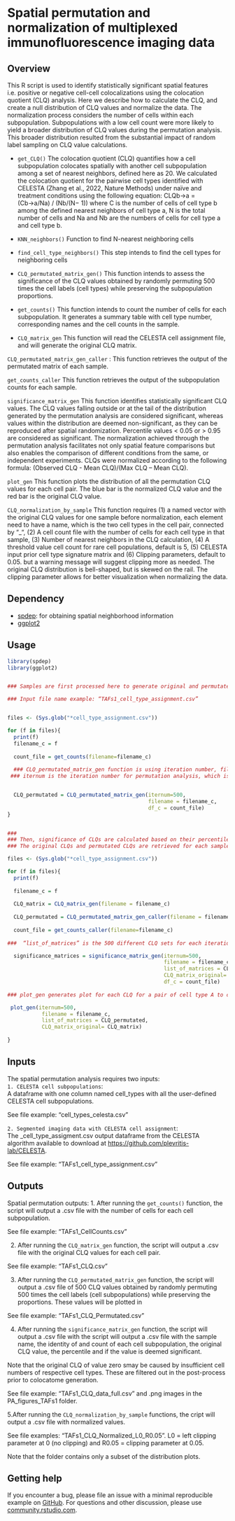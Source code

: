 
<!-- README.md is generated from README.Rmd. Please edit that file -->

# Spatial permutation and normalization of multiplexed immunofluorescence imaging data

<!-- badges: start -->
<!-- badges: end -->

## Overview

This R script is used to identify statistically significant spatial
features i.e. positive or negative cell-cell colocalizations using the
colocation quotient (CLQ) analysis. Here we describe how to calculate
the CLQ, and create a null distribution of CLQ values and normalize the
data. The normalization process considers the number of cells within
each subpopulation. Subpopulations with a low cell count were more
likely to yield a broader distribution of CLQ values during the
permutation analysis. This broader distribution resulted from the
substantial impact of random label sampling on CLQ value calculations.

- `get_CLQ()` The colocation quotient (CLQ) quantifies how a cell
  subpopulation colocates spatially with another cell subpopulation
  among a set of nearest neighbors, defined here as 20. We calculated
  the colocation quotient for the pairwise cell types identified with
  CELESTA (Zhang et al., 2022, Nature Methods) under naïve and treatment
  conditions using the following equation: CLQb→a = (Cb→a/Na) / (Nb/(N−
  1)) where C is the number of cells of cell type b among the defined
  nearest neighbors of cell type a, N is the total number of cells and
  Na and Nb are the numbers of cells for cell type a and cell type b.

- `KNN_neighbors()` Function to find N-nearest neighboring cells

- `find_cell_type_neighbors()` This step intends to find the cell types
  for neighboring cells

- `CLQ_permutated_matrix_gen()` This function intends to assess the
  significance of the CLQ values obtained by randomly permuting 500
  times the cell labels (cell types) while preserving the subpopulation
  proportions.

- `get_counts()` This function intends to count the number of cells for
  each subpopulation. It generates a summary table with cell type
  number, corresponding names and the cell counts in the sample.

- `CLQ_matrix_gen` This function will read the CELESTA cell assignment
  file, and will generate the original CLQ matrix.

`CLQ_permutated_matrix_gen_caller` : This function retrieves the output
of the permutated matrix of each sample.

`get_counts_caller` This function retrieves the output of the
subpopulation counts for each sample.

`significance_matrix_gen` This function identifies statistically
significant CLQ values. The CLQ values falling outside or at the tail of
the distribution generated by the permutation analysis are considered
significant, whereas values within the distribution are deemed
non-significant, as they can be reproduced after spatial randomization.
Percentile values \< 0.05 or \> 0.95 are considered as significant. The
normalization achieved through the permutation analysis facilitates not
only spatial feature comparisons but also enables the comparison of
different conditions from the same, or independent experiments. CLQs
were normalized according to the following formula: (Observed CLQ - Mean
CLQ)/(Max CLQ – Mean CLQ).

`plot_gen` This function plots the distribution of all the permutation
CLQ values for each cell pair. The blue bar is the normalized CLQ value
and the red bar is the original CLQ value.

`CLQ_normalization_by_sample` This function requires (1) a named vector
with the original CLQ values for one sample before normalization, each
element need to have a name, which is the two cell types in the cell
pair, connected by “\_“, (2) A cell count file with the number of cells
for each cell type in that sample, (3) Number of nearest neighbors in
the CLQ calculation, (4) A threshold value cell count for rare cell
populations, default is 5, (5) CELESTA input prior cell type signature
matrix and (6) Clipping parameters, default to 0.05. but a warning
message will suggest clipping more as needed. The original CLQ
distribution is bell-shaped, but is skewed on the rail. The clipping
parameter allows for better visualization when normalizing the data.

## Dependency

- [spdep](https://cran.r-project.org/web/packages/spdep/index.html): for
  obtaining spatial neighborhood information
- [ggplot2](https://cran.r-project.org/web/packages/ggplot2/index.html)

## Usage

``` r
library(spdep)
library(ggplot2)


### Samples are first processed here to generate original and permutated CLQs for each cell to cell pair in a given sample. 

### Input file name example: “TAFs1_cell_type_assignment.csv”


files <- (Sys.glob("*cell_type_assignment.csv"))

for (f in files){
  print(f)
  filename_c = f
  
  count_file = get_counts(filename=filename_c)
  
  ### CLQ_permutated_matrix_gen function is using iteration number, filename and the count_file generated in the previous step. This function is dependent on multiple functions [get_CLQ(), KNN_neighbors(), find_cell_type_neighbors()]
 ### iternum is the iteration number for permutation analysis, which is set to 500. 


  CLQ_permutated = CLQ_permutated_matrix_gen(iternum=500, 
                                             filename = filename_c,
                                             df_c = count_file)
}


### 
### Then, significance of CLQs are calculated based on their percentile. 
### The original CLQs and permutated CLQs are retrieved for each sample through the functions [CLQ_matrix_gen(), CLQ_permutated_matrix_gen_caller(),get_counts_caller() ]

files <- (Sys.glob("*cell_type_assignment.csv"))

for (f in files){
  print(f)
  
  filename_c = f
  
  CLQ_matrix = CLQ_matrix_gen(filename = filename_c)
  
  CLQ_permutated = CLQ_permutated_matrix_gen_caller(filename = filename_c)
  
  count_file = get_counts_caller(filename=filename_c)
 
###  “list_of_matrices” is the 500 different CLQ sets for each iteration.  

  significance_matrices = significance_matrix_gen(iternum=500,
                                                  filename = filename_c,
                                                  list_of_matrices = CLQ_permutated,
                                                  CLQ_matrix_original= CLQ_matrix,
                                                  df_c = count_file)
  
### plot_gen generates plot for each CLQ for a pair of cell type A to cell type B. It retrieves the permutated CLQ values from CLQ_permutated, and the original CLQ values from CLQ_matrix.

 plot_gen(iternum=500,
           filename = filename_c,
           list_of_matrices = CLQ_permutated,
           CLQ_matrix_original= CLQ_matrix)
  
}
```

## Inputs

The spatial permutation analysis requires two inputs:<br/>
`1. CELESTA cell subpopulations`: <br/> A dataframe with one column
named cell_types with all the user-defined CELESTA cell subpopulations.
<br/>

See file example: “cell_types_celesta.csv”

`2. Segmented imaging data with CELESTA cell assignment`:<br/> The
\_cell_type_assigment.csv output dataframe from the CELESTA algorithm
available to download at <https://github.com/plevritis-lab/CELESTA>.

See file example: “TAFs1_cell_type_assignment.csv”

## Outputs

Spatial permutation outputs: 1. After running the `get_counts()`
function, the script will output a .csv file with the number of cells
for each cell subpopulation. <br/>

See file example: “TAFs1_CellCounts.csv”

2.  After running the `CLQ_matrix_gen` function, the script will output
    a .csv file with the original CLQ values for each cell pair.

See file example: “TAFs1_CLQ.csv”

3.  After running the `CLQ_permutated_matrix_gen` function, the script
    will output a .csv file of 500 CLQ values obtained by randomly
    permuting 500 times the cell labels (cell subpopulations) while
    preserving the proportions. These values will be plotted in

See file example: “TAFs1_CLQ_Permutated.csv”

4.  After running the `significance_matrix_gen` function, the script
    will output a .csv file with the script will output a .csv file with
    the sample name, the identity of and count of each cell
    subpopulation, the original CLQ value, the percentile and if the
    value is deemed significant.

Note that the original CLQ of value zero smay be caused by insufficient
cell numbers of respective cell types. These are filtered out in the
post-process prior to colocatome generation.

See file example: “TAFs1_CLQ_data_full.csv” and .png images in the
PA_figures_TAFs1 folder.

5.After running the `CLQ_normalization_by_sample` functions, the cript
will output a .csv file with normalized values.

See file examples: “TAFs1_CLQ_Normalized_L0_R0.05”. L0 = left clipping
parameter at 0 (no clipping) and R0.05 = clipping parameter at 0.05.

Note that the folder contains only a subset of the distribution plots.

## Getting help

If you encounter a bug, please file an issue with a minimal reproducible
example on
[GitHub](https://github.com/plevritis-lab/Spatial_Permutation_and_Normalization/issues).
For questions and other discussion, please use
[community.rstudio.com](https://community.rstudio.com/).
